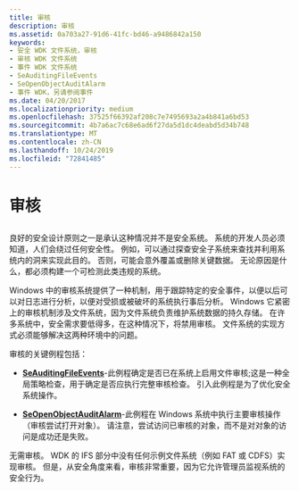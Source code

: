 ```yaml
---
title: 审核
description: 审核
ms.assetid: 0a703a27-91d6-41fc-bd46-a9486842a150
keywords:
- 安全 WDK 文件系统，审核
- 审核 WDK 文件系统
- 事件 WDK 文件系统
- SeAuditingFileEvents
- SeOpenObjectAuditAlarm
- 事件 WDK，另请参阅事件
ms.date: 04/20/2017
ms.localizationpriority: medium
ms.openlocfilehash: 37525f66392af208c7e7495693a2a4b841a6bd53
ms.sourcegitcommit: 4b7a6ac7c68e6ad6f27da5d1dc4deabd5d34b748
ms.translationtype: MT
ms.contentlocale: zh-CN
ms.lasthandoff: 10/24/2019
ms.locfileid: "72841485"
---
```

# <a name="auditing"></a>审核


## <span id="ddk_auditing_if"></span><span id="DDK_AUDITING_IF"></span>


良好的安全设计原则之一是承认这种情况并不是安全系统。 系统的开发人员必须知道，人们会绕过任何安全性。 例如，可以通过探查安全子系统来查找并利用系统内的洞来实现此目的。 否则，可能会意外覆盖或删除关键数据。 无论原因是什么，都必须构建一个可检测此类违规的系统。

Windows 中的审核系统提供了一种机制，用于跟踪特定的安全事件，以便以后可以对日志进行分析，以便对受损或被破坏的系统执行事后分析。 Windows 它紧密上的审核机制涉及文件系统，因为文件系统负责维护系统数据的持久存储。 在许多系统中，安全需求要低得多，在这种情况下，将禁用审核。 文件系统的实现方式必须能够解决这两种环境中的问题。

审核的关键例程包括：

-   [**SeAuditingFileEvents**](https://docs.microsoft.com/windows-hardware/drivers/ddi/ntifs/nf-ntifs-seauditingfileevents)-此例程确定是否已在系统上启用文件审核;这是一种全局策略检查，用于确定是否应执行完整审核检查。 引入此例程是为了优化安全系统操作。

-   [**SeOpenObjectAuditAlarm**](https://docs.microsoft.com/windows-hardware/drivers/ddi/ntifs/nf-ntifs-seopenobjectauditalarm)-此例程在 Windows 系统中执行主要审核操作（审核尝试打开对象）。 请注意，尝试访问已审核的对象，而不是对对象的访问是成功还是失败。

无需审核。 WDK 的 IFS 部分中没有任何示例文件系统（例如 FAT 或 CDFS）实现审核。 但是，从安全角度来看，审核非常重要，因为它允许管理员监视系统的安全行为。

 

 




